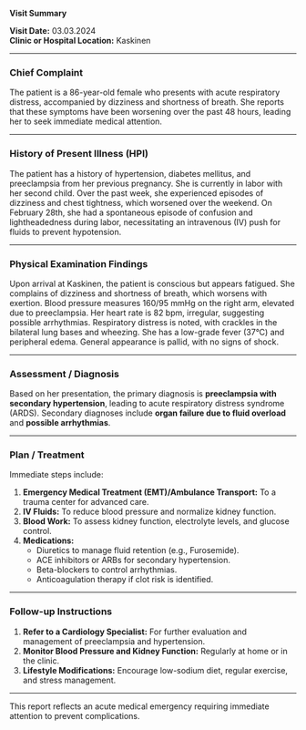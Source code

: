 

**Visit Summary**

**Visit Date:** 03.03.2024  
**Clinic or Hospital Location:** Kaskinen  

---

### **Chief Complaint**
The patient is a 86-year-old female who presents with acute respiratory distress, accompanied by dizziness and shortness of breath. She reports that these symptoms have been worsening over the past 48 hours, leading her to seek immediate medical attention.

---

### **History of Present Illness (HPI)**
The patient has a history of hypertension, diabetes mellitus, and preeclampsia from her previous pregnancy. She is currently in labor with her second child. Over the past week, she experienced episodes of dizziness and chest tightness, which worsened over the weekend. On February 28th, she had a spontaneous episode of confusion and lightheadedness during labor, necessitating an intravenous (IV) push for fluids to prevent hypotension.

---

### **Physical Examination Findings**
Upon arrival at Kaskinen, the patient is conscious but appears fatigued. She complains of dizziness and shortness of breath, which worsens with exertion. Blood pressure measures 160/95 mmHg on the right arm, elevated due to preeclampsia. Her heart rate is 82 bpm, irregular, suggesting possible arrhythmias. Respiratory distress is noted, with crackles in the bilateral lung bases and wheezing. She has a low-grade fever (37°C) and peripheral edema. General appearance is pallid, with no signs of shock.

---

### **Assessment / Diagnosis**
Based on her presentation, the primary diagnosis is **preeclampsia with secondary hypertension**, leading to acute respiratory distress syndrome (ARDS). Secondary diagnoses include **organ failure due to fluid overload** and **possible arrhythmias**.

---

### **Plan / Treatment**
Immediate steps include:
1. **Emergency Medical Treatment (EMT)/Ambulance Transport:** To a trauma center for advanced care.
2. **IV Fluids:** To reduce blood pressure and normalize kidney function.
3. **Blood Work:** To assess kidney function, electrolyte levels, and glucose control.
4. **Medications:**
   - Diuretics to manage fluid retention (e.g., Furosemide).
   - ACE inhibitors or ARBs for secondary hypertension.
   - Beta-blockers to control arrhythmias.
   - Anticoagulation therapy if clot risk is identified.

---

### **Follow-up Instructions**
1. **Refer to a Cardiology Specialist:** For further evaluation and management of preeclampsia and hypertension.
2. **Monitor Blood Pressure and Kidney Function:** Regularly at home or in the clinic.
3. **Lifestyle Modifications:** Encourage low-sodium diet, regular exercise, and stress management.

---

This report reflects an acute medical emergency requiring immediate attention to prevent complications.